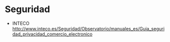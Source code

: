 # Seguridad #
  * INTECO http://www.inteco.es/Seguridad/Observatorio/manuales_es/Guia_seguridad_privacidad_comercio_electronico